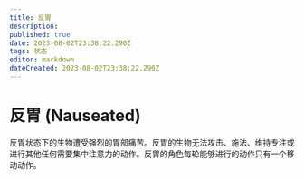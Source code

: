 ```yaml
---
title: 反胃
description: 
published: true
date: 2023-08-02T23:38:22.290Z
tags: 状态
editor: markdown
dateCreated: 2023-08-02T23:38:22.290Z
---
```


# 反胃 (Nauseated)
反胃状态下的生物遭受强烈的胃部痛苦。反胃的生物无法攻击、施法、维持专注或进行其他任何需要集中注意力的动作。反胃的角色每轮能够进行的动作只有一个移动动作。